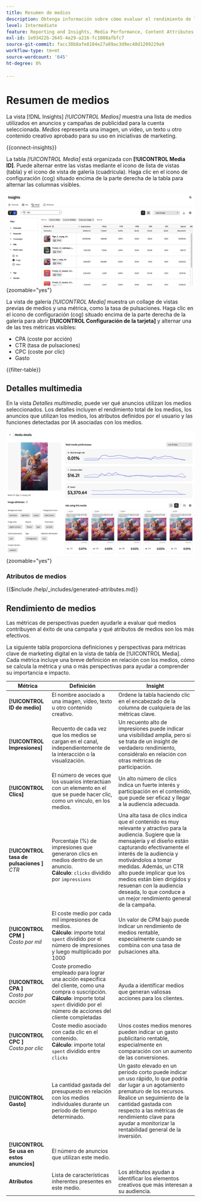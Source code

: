 ```yaml
---
title: Resumen de medios
description: Obtenga información sobre cómo evaluar el rendimiento de los medios en Adobe GenStudio for Performance Marketing.
level: Intermediate
feature: Reporting and Insights, Media Performance, Content Attributes
exl-id: 1e93422b-2645-4e29-a216-fc1008afbfc7
source-git-commit: facc38b8afe8104e27a89ac3d9ec40d1209229a9
workflow-type: tm+mt
source-wordcount: '645'
ht-degree: 0%

---
```


# Resumen de medios

La vista [!DNL Insights] _[!UICONTROL Medios]_ muestra una lista de medios utilizados en anuncios y campañas de publicidad para la cuenta seleccionada. _Medios_ representa una imagen, un vídeo, un texto u otro contenido creativo aprobado para su uso en iniciativas de marketing.

{{connect-insights}}

La tabla _[!UICONTROL Media]_ está organizada con **[!UICONTROL Media ID]**. Puede alternar entre las vistas mediante el icono de lista de vistas (tabla) y el icono de vista de galería (cuadrícula). Haga clic en el icono de configuración (cog) situado encima de la parte derecha de la tabla para alternar las columnas visibles.

![Filtro y tabla de medios](/help/assets/insights-media-filter.png){zoomable="yes"}

La vista de galería _[!UICONTROL Media]_ muestra un collage de vistas previas de medios y una métrica, como la tasa de pulsaciones. Haga clic en el icono de configuración (cog) situado encima de la parte derecha de la galería para abrir **[!UICONTROL Configuración de la tarjeta]** y alternar una de las tres métricas visibles:

- CPA (coste por acción)
- CTR (tasa de pulsaciones)
- CPC (coste por clic)
- Gasto

{{filter-table}}

## Detalles multimedia

En la vista _Detalles multimedia_, puede ver qué anuncios utilizan los medios seleccionados. Los detalles incluyen el rendimiento total de los medios, los anuncios que utilizan los medios, los atributos definidos por el usuario y las funciones detectadas por IA asociadas con los medios.

![Detalles multimedia](/help/assets/insights-media-details.png){zoomable="yes"}

### Atributos de medios

{{$include /help/_includes/generated-attributes.md}}

## Rendimiento de medios

Las métricas de perspectivas pueden ayudarle a evaluar qué medios contribuyen al éxito de una campaña y qué atributos de medios son los más efectivos.

La siguiente tabla proporciona definiciones y perspectivas para métricas clave de marketing digital en la vista de tabla de [!UICONTROL Media]. Cada métrica incluye una breve definición en relación con los medios, cómo se calcula la métrica y una o más perspectivas para ayudar a comprender su importancia e impacto.

| Métrica | Definición | Insight |
| ---------------------- | ----------------------------- | -------------------------------- |
| **[!UICONTROL ID de medio]** | El nombre asociado a una imagen, vídeo, texto u otro contenido creativo. | Ordene la tabla haciendo clic en el encabezado de la columna de cualquiera de las métricas clave. |
| **[!UICONTROL Impresiones]** | Recuento de cada vez que los medios se cargan en el canal, independientemente de la interacción o la visualización. | Un recuento alto de impresiones puede indicar una visibilidad amplia, pero si se trata de un insight de verdadero rendimiento, considéralo en relación con otras métricas de participación. |
| **[!UICONTROL Clics]** | El número de veces que los usuarios interactúan con un elemento en el que se puede hacer clic, como un vínculo, en los medios. | Un alto número de clics indica un fuerte interés y participación en el contenido, que puede ser eficaz y llegar a la audiencia adecuada. |
| **[!UICONTROL tasa de pulsaciones ]**<br>_CTR_ | Porcentaje (%) de impresiones que generaron clics en medios dentro de un anuncio.<br>**Cálculo**: `clicks` dividido por `impressions` | Una alta tasa de clics indica que el contenido es muy relevante y atractivo para la audiencia. Sugiere que la mensajería y el diseño están capturando efectivamente el interés de la audiencia y motivándolos a tomar medidas. Además, un CTR alto puede implicar que los medios están bien dirigidos y resuenan con la audiencia deseada, lo que conduce a un mejor rendimiento general de la campaña. |
| **[!UICONTROL CPM ]**<br>_Costo por mil_ | El coste medio por cada mil impresiones de medios.<br>**Cálculo**: importe total `spent` dividido por el número de impresiones y luego multiplicado por 1000 | Un valor de CPM bajo puede indicar un rendimiento de medios rentable, especialmente cuando se combina con una tasa de pulsaciones alta. |
| **[!UICONTROL CPA ]**<br>_Costo por acción_ | Coste promedio empleado para lograr una acción específica del cliente, como una compra o suscripción.<br>**Cálculo**: importe total `spent` dividido por el número de acciones del cliente completadas | Ayuda a identificar medios que generan valiosas acciones para los clientes. |
| **[!UICONTROL CPC ]**<br>_Costo por clic_ | Coste medio asociado con cada clic en el contenido.<br>**Cálculo**: importe total `spent` dividido entre `clicks` | Unos costes medios menores pueden indicar un gasto publicitario rentable, especialmente en comparación con un aumento de las conversiones. |
| **[!UICONTROL Gasto]** | La cantidad gastada del presupuesto en relación con los medios individuales durante un período de tiempo determinado. | Un gasto elevado en un período corto puede indicar un uso rápido, lo que podría dar lugar a un agotamiento prematuro de los recursos. Realice un seguimiento de la cantidad gastada con respecto a las métricas de rendimiento clave para ayudar a monitorizar la rentabilidad general de la inversión. |
| **[!UICONTROL Se usa en estos anuncios]** | El número de anuncios que utilizan este medio. | |
| **Atributos** | Lista de características inherentes presentes en este medio. | Los atributos ayudan a identificar los elementos creativos que más interesan a su audiencia. |
